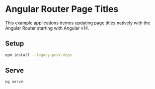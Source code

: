 # Angular Router Page Titles

This example applications demos updating page titles natively with the Angular Router starting with Angular v14.

## Setup

```sh
npm install --legacy-peer-deps
```

## Serve

```sh
ng serve
```

